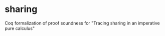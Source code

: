 # sharing
Coq formalization of proof soundness for "Tracing sharing in an imperative pure calculus"

